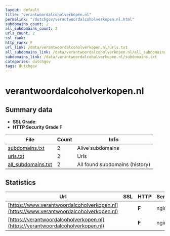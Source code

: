 ```yaml
---
layout: default
title: "verantwoordalcoholverkopen.nl"
permalink: "/dutchgov/verantwoordalcoholverkopen.nl.html"
subdomains_count: 2
all_subdomains_count: 2
urls_count: 2
ssl_rank: 
http_rank: F
url_link: /data/verantwoordalcoholverkopen.nl/urls.txt
all_subdomains_link: /data/verantwoordalcoholverkopen.nl/all_subdomains.txt
subdomains_link: /data/verantwoordalcoholverkopen.nl/subdomains.txt
categories: dutchgov
tags: dutchgov
---
```



# verantwoordalcoholverkopen.nl
## Summary data


 - **SSL Grade**:
 - **HTTP Security Grade**:F


| File       | Count | Info |
|------------|-------|------|
|[subdomains.txt](/DutchGovScope/data/verantwoordalcoholverkopen.nl/subdomains.txt)|2|Alive subdomains|
|[urls.txt](/DutchGovScope/data/verantwoordalcoholverkopen.nl/urls.txt)|2|Urls|
|[all_subdomains.txt](/DutchGovScope/data/verantwoordalcoholverkopen.nl/all_subdomains.txt)|2|All found subdomains (history)|


## Statistics


| Url | SSL | HTTP | Server | Cookie | HSTS | CORS | CTO | CSP | XFO | XXP | RP |FP| Tech |Title |
|--------|-------|-------|------|------|------|------|------|------|------|------|------|------|------|------|
|[https://www.verantwoordalcoholverkopen.nl](https://www.verantwoordalcoholverkopen.nl)| | **F**|nginx| | | | | | | | :white_check_mark: | |Nginx|301 Moved Perman...|
|[https://verantwoordalcoholverkopen.nl](https://verantwoordalcoholverkopen.nl)| | **F**|nginx| | | | | | | | :white_check_mark: | |Bootstrap Nginx|Verantwoord alco...|

